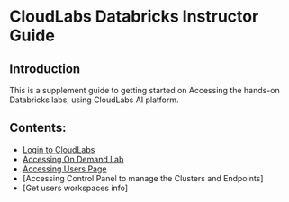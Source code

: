 # CloudLabs Databricks Instructor Guide

## Introduction

This is a supplement guide to getting started on Accessing the hands-on Databricks labs, using CloudLabs AI platform.

## Contents:

* [Login to CloudLabs](./)
* [Accessing On Demand Lab](./)
* [Accessing Users Page](./)
* [Accessing Control Panel to manage the Clusters and Endpoints]
* [Get users workspaces info]
